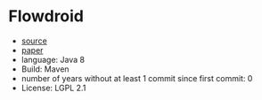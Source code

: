# Flowdroid

- [source](https://github.com/secure-software-engineering/FlowDroid)
- [paper](https://dl.acm.org/doi/10.1145/2666356.2594299)
- language: Java 8
- Build: Maven
- number of years without at least 1 commit since first commit: 0
- License: LGPL 2.1
